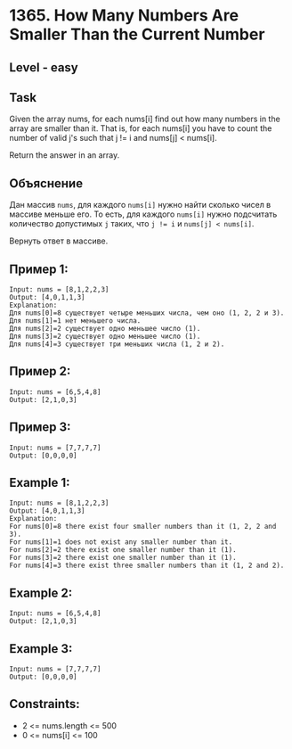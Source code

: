 # 1365. How Many Numbers Are Smaller Than the Current Number


## Level - easy


## Task
Given the array nums, for each nums[i] find out how many numbers in the array are smaller than it. 
That is, for each nums[i] you have to count the number of valid j's such that j != i and nums[j] < nums[i].

Return the answer in an array.


## Объяснение
Дан массив `nums`, для каждого `nums[i]` нужно найти сколько чисел в массиве меньше его. 
То есть, для каждого `nums[i]` нужно подсчитать количество допустимых `j` таких, что `j != i` и `nums[j] < nums[i]`.

Вернуть ответ в массиве.
## Пример 1:
```
Input: nums = [8,1,2,2,3]
Output: [4,0,1,1,3]
Explanation: 
Для nums[0]=8 существует четыре меньших числа, чем оно (1, 2, 2 и 3). 
Для nums[1]=1 нет меньшего числа.
Для nums[2]=2 существует одно меньшее число (1). 
Для nums[3]=2 существует одно меньшее число (1). 
Для nums[4]=3 существует три меньших числа (1, 2 и 2).
```

## Пример 2:
```
Input: nums = [6,5,4,8]
Output: [2,1,0,3]
```

## Пример 3:
```
Input: nums = [7,7,7,7]
Output: [0,0,0,0]
```


## Example 1:
```
Input: nums = [8,1,2,2,3]
Output: [4,0,1,1,3]
Explanation: 
For nums[0]=8 there exist four smaller numbers than it (1, 2, 2 and 3). 
For nums[1]=1 does not exist any smaller number than it.
For nums[2]=2 there exist one smaller number than it (1). 
For nums[3]=2 there exist one smaller number than it (1). 
For nums[4]=3 there exist three smaller numbers than it (1, 2 and 2).
```


## Example 2:
```
Input: nums = [6,5,4,8]
Output: [2,1,0,3]
```


## Example 3:
```
Input: nums = [7,7,7,7]
Output: [0,0,0,0]
```


## Constraints:
- 2 <= nums.length <= 500
- 0 <= nums[i] <= 100